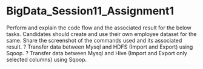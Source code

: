 # BigData_Session11_Assignment1

Perform and explain the code flow and the associated result for the below tasks. Candidates should
create and use their own employee dataset for the same. Share the screenshot of the commands used
and its associated result.
? Transfer data between Mysql and HDFS (Import and Export) using Sqoop.
? Transfer data between Mysql and Hive (Import and Export only selected columns) using Sqoop.
